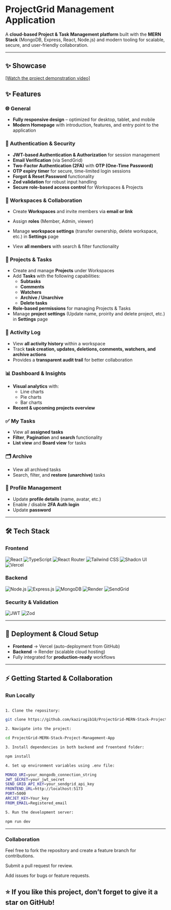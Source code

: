 # ProjectGrid Management Application

A **cloud-based Project & Task Management platform** built with the **MERN Stack** (MongoDB, Express, React, Node.js) and modern tooling for scalable, secure, and user-friendly collaboration.

---
## ✨ Showcase

[[Watch the project demonstration video]](https://youtu.be/17gwntz88vk)


## ✨ Features

### 🌐 General

- **Fully responsive design** – optimized for desktop, tablet, and mobile
- **Modern Homepage** with introduction, features, and entry point to the application

### 🔐 Authentication & Security

- **JWT-based Authentication & Authorization** for session management
- **Email Verification** (via SendGrid)
- **Two-Factor Authentication (2FA)** with **OTP (One-Time Password)**
- **OTP expiry timer** for secure, time-limited login sessions
- **Forgot & Reset Password** functionality
- **Zod validation** for robust input handling
- **Secure role-based access control** for Workspaces & Projects

### 👥 Workspaces & Collaboration

- Create **Workspaces** and invite members via **email or link**
- Assign **roles** (Member, Admin, viewer)
- Manage **workspace settings** (transfer ownership, delete workspace, etc.) in **Settings** page

- View **all members** with search & filter functionality

### 📂 Projects & Tasks

- Create and manage **Projects** under Workspaces
- Add **Tasks** with the following capabilities:
  - **Subtasks**
  - **Comments**
  - **Watchers**
  - **Archive / Unarchive**
  - **Delete tasks**
- **Role-based permissions** for managing Projects & Tasks
- Manage **project settings** (Update name, proirity and delete project, etc.) in **Settings** page

### 📜 Activity Log

- View **all activity history** within a workspace
- Track **task creation, updates, deletions, comments, watchers, and archive actions**
- Provides a **transparent audit trail** for better collaboration

### 📊 Dashboard & Insights

- **Visual analytics** with:
  - Line charts
  - Pie charts
  - Bar charts
- **Recent & upcoming projects overview**

### ✅ My Tasks

- View all **assigned tasks**
- **Filter**, **Pagination** and **search** functionality
- **List view** and **Board view** for tasks

### 🗂 Archive

- View all archived tasks
- Search, filter, and **restore (unarchive)** tasks

### 🙍 Profile Management

- Update **profile details** (name, avatar, etc.)
- Enable / disable **2FA Auth login**
- Update **password**

---

## 🛠️ Tech Stack

### Frontend

![React](https://img.shields.io/badge/React-20232A?style=for-the-badge&logo=react&logoColor=61DAFB)
![TypeScript](https://img.shields.io/badge/TypeScript-3178C6?style=for-the-badge&logo=typescript&logoColor=white)
![React Router](https://img.shields.io/badge/React%20Router-v7-CA4245?style=for-the-badge&logo=react-router&logoColor=white)
![Tailwind CSS](https://img.shields.io/badge/Tailwind_CSS-v4-06B6D4?style=for-the-badge&logo=tailwindcss&logoColor=white)
![Shadcn UI](https://img.shields.io/badge/Shadcn_UI-000000?style=for-the-badge&logo=shadcnui&logoColor=white)
![Vercel](https://img.shields.io/badge/Vercel-000000?style=for-the-badge&logo=vercel&logoColor=white)

### Backend

![Node.js](https://img.shields.io/badge/Node.js-339933?style=for-the-badge&logo=nodedotjs&logoColor=white)
![Express.js](https://img.shields.io/badge/Express.js-000000?style=for-the-badge&logo=express&logoColor=white)
![MongoDB](https://img.shields.io/badge/MongoDB-47A248?style=for-the-badge&logo=mongodb&logoColor=white)
![Render](https://img.shields.io/badge/Render-46E3B7?style=for-the-badge&logo=render&logoColor=black)
![SendGrid](https://img.shields.io/badge/SendGrid-0085CA?style=for-the-badge&logo=sendgrid&logoColor=white)

### Security & Validation

![JWT](https://img.shields.io/badge/JWT-000000?style=for-the-badge&logo=jsonwebtokens&logoColor=white)
![Zod](https://img.shields.io/badge/Zod-3068B7?style=for-the-badge&logo=zod&logoColor=white)

---

## 🚀 Deployment & Cloud Setup

- **Frontend** → Vercel (auto-deployment from GitHub)
- **Backend** → Render (scalable cloud hosting)
- Fully integrated for **production-ready** workflows

---

## ⚡ Getting Started & Collaboration

### Run Locally

```bash

1. Clone the repository:

git clone https://github.com/kaziragib18/ProjectGrid-MERN-Stack-Project-Management-App.git

2. Navigate into the project:

cd ProjectGrid-MERN-Stack-Project-Management-App

3. Install dependencies in both backend and froentend folder:

npm install

4. Set up environment variables using .env file:

MONGO_URI=your_mongodb_connection_string
JWT_SECRET=your_jwt_secret
SEND_GRID_API_KEY=your_sendgrid_api_key
FRONTEND_URL=http://localhost:5173
PORT=5000
ARCJET_KEY=Your_key
FROM_EMAIL=Registered_email

5. Run the development server:

npm run dev

```

---

### Collaboration

Feel free to fork the repository and create a feature branch for contributions.

Submit a pull request for review.

Add issues for bugs or feature requests.

## ⭐ If you like this project, don’t forget to give it a star on GitHub!
